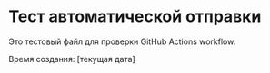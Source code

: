 # Тест автоматической отправки

Это тестовый файл для проверки GitHub Actions workflow.

Время создания: [текущая дата]
